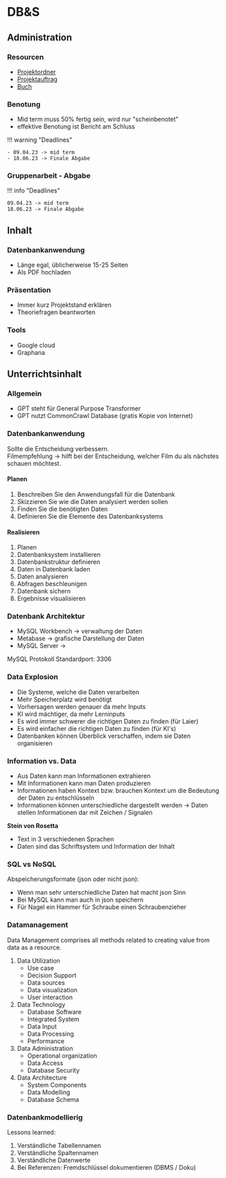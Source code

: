 # DB&S

## Administration

### Resourcen

-   [Projektordner](https://elearning.hslu.ch/ilias/ilias.php?ref_id=5771362&cmd=view&cmdClass=ilrepositorygui&cmdNode=10h&baseClass=ilRepositoryGUI)
-   [Projektauftrag](https://elearning.hslu.ch/ilias/goto.php?target=file_5771369_download&client_id=hslu)
-   [Buch](https://elearning.hslu.ch/ilias/goto.php?target=file_5772226_download&client_id=hslu)

### Benotung

-   Mid term muss 50% fertig sein, wird nur "scheinbenotet"
-   effektive Benotung ist Bericht am Schluss

!!! warning "Deadlines"

    - 09.04.23 -> mid term
    - 18.06.23 -> Finale Abgabe

### Gruppenarbeit - Abgabe

!!! info "Deadlines"

    09.04.23 -> mid term
    18.06.23 -> Finale Abgabe

## Inhalt

### Datenbankanwendung

-   Länge egal, üblicherweise 15-25 Seiten
-   Als PDF hochladen

### Präsentation

-   Immer kurz Projektstand erklären
-   Theoriefragen beantworten

### Tools

-   Google cloud
-   Graphana

## Unterrichtsinhalt

### Allgemein

-   GPT steht für General Purpose Transformer
-   GPT nutzt CommonCrawl Database (gratis Kopie von Internet)

### Datenbankanwendung

Sollte die Entscheidung verbessern.  
Filmempfehlung -> hilft bei der Entscheidung, welcher Film du als nächstes schauen möchtest.

#### Planen

1. Beschreiben Sie den Anwendungsfall für die Datenbank
2. Skizzieren Sie wie die Daten analysiert werden sollen
3. Finden Sie die benötigten Daten
4. Definieren Sie die Elemente des Datenbanksystems

#### Realisieren

1. Planen
2. Datenbanksystem installieren
3. Datenbankstruktur definieren
4. Daten in Datenbank laden
5. Daten analysieren
6. Abfragen beschleunigen
7. Datenbank sichern
8. Ergebnisse visualisieren

### Datenbank Architektur

-   MySQL Workbench -> verwaltung der Daten
-   Metabase -> grafische Darstellung der Daten
-   MySQL Server ->

MySQL Protokoll Standardport: 3306

### Data Explosion

-   Die Systeme, welche die Daten verarbeiten
-   Mehr Speicherplatz wird benötigt
-   Vorhersagen werden genauer da mehr Inputs
-   KI wird mächtiger, da mehr Lerninputs
-   Es wird immer schwerer die richtigen Daten zu finden (für Laier)
-   Es wird einfacher die richtigen Daten zu finden (für KI's)
-   Datenbanken können Überblick verschaffen, indem sie Daten organisieren

### Information vs. Data

-   Aus Daten kann man Informationen extrahieren
-   Mit Informationen kann man Daten produzieren
-   Informationen haben Kontext bzw. brauchen Kontext um die Bedeutung der Daten zu entschlüsseln
-   Informationen können unterschiedliche dargestellt werden -> Daten stellen Informationen dar mit Zeichen / Signalen

**Stein von Rosetta**

-   Text in 3 verschiedenen Sprachen
-   Daten sind das Schriftsystem und Information der Inhalt

### SQL vs NoSQL

Abspeicherungsformate (json oder nicht json):

-   Wenn man sehr unterschiedliche Daten hat macht json Sinn
-   Bei MySQL kann man auch in json speichern
-   Für Nagel ein Hammer für Schraube einen Schraubenzieher

### Datamanagement

Data Management comprises all methods related to creating value from data as a resource.

1. Data Utilization
    - Use case
    - Decision Support
    - Data sources
    - Data visualization
    - User interaction
2. Data Technology
    - Database Software
    - Integrated System
    - Data Input
    - Data Processing
    - Performance
3. Data Administration
    - Operational organization
    - Data Access
    - Database Security
4. Data Architecture
    - System Components
    - Data Modelling
    - Database Schema

### Datenbankmodellierig

Lessons learned:

1. Verständliche Tabellennamen
2. Verständliche Spaltennamen
3. Verständliche Datenwerte
4. Bei Referenzen: Fremdschlüssel dokumentieren (DBMS / Doku)
